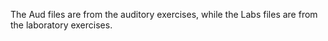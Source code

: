 The Aud files are from the auditory exercises, while the Labs files are from the laboratory exercises.